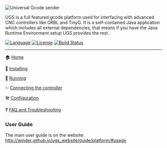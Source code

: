 ![Universal Gcode sender](http://winder.github.io/ugs_website/img/platform/screenshot.png)

UGS is a full featured gcode platform used for interfacing with advanced CNC controllers like GRBL and TinyG. It is a self-contained Java application which includes all external dependencies, that means if you have the Java Runtime Environment setup UGS provides the rest.

[![Language](http://winder.github.io/ugs_website/img/shields/Language-Java-brightgreen.svg)](https://java.com/en/download/manual.jsp)
[![License](http://winder.github.io/winder/ugs_website/img/shields/License-GPLv3-blue.svg)](http://www.gnu.org/licenses/quick-guide-gplv3.en.html)
[![Build Status](https://travis-ci.org/winder/Universal-G-Code-Sender.svg?branch=master)](https://travis-ci.org/winder/Universal-G-Code-Sender)

***

:house: [Home](Home)

:floppy_disk: [Installing](Installing)

:running: [Running](Running)

:sparkles: [Connecting the controller](Connecting-the-Controller)

:hammer_and_wrench: [Configuration](Configuration)

:question: [FAQ and Troubleshooting](Troubleshooting-Overview)

### User Guide

The main user guide is on the website:
http://winder.github.io/ugs_website/guide/platform/#usage

